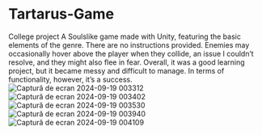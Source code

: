# Tartarus-Game
College project
A Soulslike game made with Unity, featuring the basic elements of the genre. There are no instructions provided. Enemies may occasionally hover above the player when they collide, an issue I couldn’t resolve, and they might also flee in fear. Overall, it was a good learning project, but it became messy and difficult to manage. In terms of functionality, however, it’s a success.
![Captură de ecran 2024-09-19 003312](https://github.com/user-attachments/assets/13acbdb0-7704-4894-a5c9-d5c288957f47)
![Captură de ecran 2024-09-19 003402](https://github.com/user-attachments/assets/d57926e3-ff27-44f2-97df-48b198dca537)
![Captură de ecran 2024-09-19 003530](https://github.com/user-attachments/assets/99351957-aa7b-4f54-8eed-423478d4f9f6)
![Captură de ecran 2024-09-19 003940](https://github.com/user-attachments/assets/f8c8fde7-fe6c-4d9b-8fb2-9014bc086945)
![Captură de ecran 2024-09-19 004109](https://github.com/user-attachments/assets/276ddee8-c66d-4a92-b50a-43abb8f9df2d)
